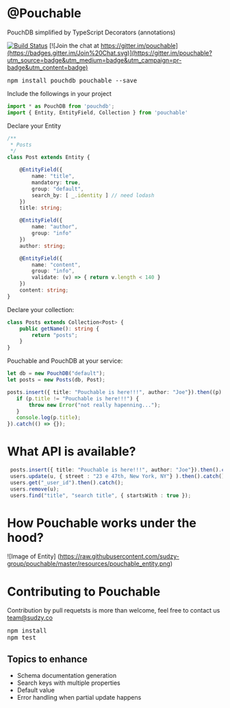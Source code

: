 # @Pouchable
PouchDB simplified by TypeScript Decorators (annotations)

[![Build Status](https://travis-ci.org/sudzy-group/pouchable.svg?branch=master)](https://travis-ci.org/sudzy-group/pouchable)
[![Join the chat at https://gitter.im/pouchable](https://badges.gitter.im/Join%20Chat.svg)](https://gitter.im/pouchable?utm_source=badge&utm_medium=badge&utm_campaign=pr-badge&utm_content=badge)

<pre>
npm install pouchdb pouchable --save
</pre>

Include the followings in your project
```typescript
import * as PouchDB from 'pouchdb';
import { Entity, EntityField, Collection } from 'pouchable'
```

Declare your Entity
```typescript
/**
 * Posts 
 */
class Post extends Entity {

    @EntityField({
        name: "title",   
        mandatory: true,
        group: "default",
        search_by: [ _.identity ] // need lodash
    })
    title: string;

    @EntityField({
        name: "author",    
        group: "info"
    })
    author: string;

    @EntityField({
        name: "content",
        group: "info",
        validate: (v) => { return v.length < 140 } 
    })
    content: string;
}
```

Declare your collection:
```typescript
class Posts extends Collection<Post> {
    public getName(): string {
        return "posts";
    }
}
```

Pouchable and PouchDB at your service:
```typescript
let db = new PouchDB("default");
let posts = new Posts(db, Post);

posts.insert({ title: "Pouchable is here!!!", author: "Joe"}).then((p) => {
   if (p.title != "Pouchable is here!!!") {
       throw new Error("not really hapenning...");
   }
   console.log(p.title);
}).catch(() => {});
```

# What API is available? 

```typescript
 posts.insert({ title: "Pouchable is here!!!", author: "Joe"}).then().catch(); 
 users.update(u, { street : "23 e 47th, New York, NY"} ).then().catch(); 
 users.get("_user_id").then().catch(); 
 users.remove(u);
 users.find("title", "search title", { startsWith : true });
```
# How Pouchable works under the hood?
![Image of Entity]
(https://raw.githubusercontent.com/sudzy-group/pouchable/master/resources/pouchable_entity.png)

# Contributing to Pouchable
Contribution by pull requetsts is more than welcome, feel free to contact us team@sudzy.co
<pre>
npm install
npm test
</pre>

## Topics to enhance
* Schema documentation generation
* Search keys with multiple properties
* Default value
* Error handling when partial update happens
